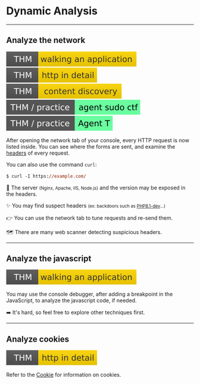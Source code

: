 # Dynamic Analysis

<hr class="sep-both">

## Analyze the network

[![walkinganapplication](../../../_badges/thm/walkinganapplication.svg)](https://tryhackme.com/room/walkinganapplication)
[![httpindetail](../../../_badges/thm/httpindetail.svg)](https://tryhackme.com/room/httpindetail)
[![contentdiscovery](../../../_badges/thm/contentdiscovery.svg)](https://tryhackme.com/room/contentdiscovery)
[![agentsudoctf](../../../_badges/thm-p/agentsudoctf.svg)](https://tryhackme.com/room/agentsudoctf)
[![agentt](../../../_badges/thm-p/agentt.svg)](https://tryhackme.com/room/agentt)

<div class="row row-cols-md-2"><div>

After opening the network tab of your console, every HTTP request is now listed inside. You can see where the forms are sent, and examine the [headers](/operating-systems/networking/protocols/http.md#http-headers-in-web-applications) of every request.

You can also use the command `curl`:

```ps
$ curl -I https://example.com/ 
```
</div><div>

🔑 The server <small>(Nginx, Apache, IIS, Node.js)</small> and the version may be exposed in the headers.

✨ You may find suspect headers <small>(ex: backdoors such as [PHP8.1-dev](https://github.com/flast101/php-8.1.0-dev-backdoor-rce)...)</small>

👉 You can use the network tab to tune requests and re-send them.

🗺️ There are many web scanner detecting suspicious headers.
</div></div>

<hr class="sep-both">

## Analyze the javascript

<div class="row row-cols-md-2"><div>

[![walkinganapplication](../../../_badges/thm/walkinganapplication.svg)](https://tryhackme.com/room/walkinganapplication)

You may use the console debugger, after adding a breakpoint in the JavaScript, to analyze the javascript code, if needed.

➡️ It's hard, so feel free to explore other techniques first.
</div><div>
</div></div>

<hr class="sep-both">

## Analyze cookies

[![httpindetail](../../../_badges/thm/httpindetail.svg)](https://tryhackme.com/room/httpindetail)

<div class="row row-cols-md-2"><div>

Refer to the [Cookie](/programming-languages/web/_general/random/cookies.md) for information on cookies.
</div><div>
</div></div>